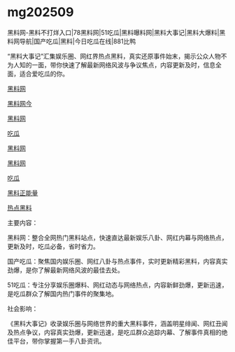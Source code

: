 # mg202509
黑料网-黑料不打烊入口|78黑料网|51吃瓜|黑料曝料网|黑料大事记|黑料大爆料|黑料网导航|国产吃瓜|黑料|今日吃瓜在线|881比鸭

“黑料大事记”汇集娱乐圈、网红界热点黑料，真实还原事件始末，揭示公众人物不为人知的一面，带你快速了解最新网络风波与争议焦点，内容更新及时，信息全面，适合爱吃瓜的你。

<a href="https://heiliaochuansong01.pages.dev/">黑料网</a>

<a href="https://heiliaowangjin01.pages.dev/">黑料网今</a>

<a href="https://heiliaoshedujia01.pages.dev/">黑料网</a>

<a href="https://heiliaoshedujia-1.pages.dev/">吃瓜</a>

<a href="https://heiliaomendujia-1.pages.dev/">黑料网</a>

<a href="https://heiliaochuansongmen-01.pages.dev/">黑料网</a>

<a href="https://heiliaobuda01.pages.dev/">吃瓜</a>

<a href="https://heiliaozhengneng.pages.dev/">黑料正能量</a>

<a href="https://heiliaozheng01.pages.dev/">热点黑料</a>

主要内容：

黑料网：整合全网热门黑料站点，快速直达最新娱乐八卦、网红内幕与网络热点，更新及时，吃瓜必备，省时省力。

国产吃瓜：聚焦国内娱乐圈、网红八卦与热点事件，实时更新精彩黑料，内容真实劲爆，是你了解最新网络风波的最佳去处。

51吃瓜：专注分享娱乐圈爆料、网红动态与网络热点，内容新鲜劲爆，更新迅速，是吃瓜群众了解国内热门事件的聚集地。

社会影响：

《黑料大事记》收录娱乐圈与网络世界的重大黑料事件，涵盖明星绯闻、网红丑闻及热点争议，内容真实劲爆，更新迅速，是吃瓜群众追踪内幕、了解事件真相的绝佳平台，带你掌握第一手八卦资讯。

